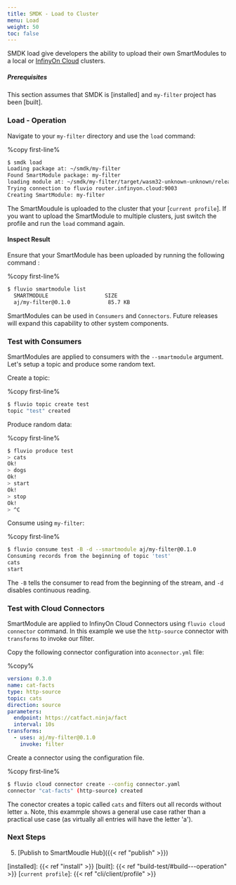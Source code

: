 ```yaml
---
title: SMDK - Load to Cluster
menu: Load
weight: 50
toc: false
---
```


SMDK load give developers the ability to upload their own SmartModules to a local or [InfinyOn Cloud] clusters. 

##### Prerequisites

This section assumes that SMDK is [installed] and `my-filter` project has been [built].

### Load - Operation

Navigate to your `my-filter` directory and use the `load` command:

%copy first-line%
```bash
$ smdk load
Loading package at: ~/smdk/my-filter
Found SmartModule package: my-filter
loading module at: ~/smdk/my-filter/target/wasm32-unknown-unknown/release-lto/my_filter.wasm
Trying connection to fluvio router.infinyon.cloud:9003
Creating SmartModule: my-filter
```

The SmartMoudule is uploaded to the cluster that your [`current profile`]. If you want to upload the SmartModule to multiple clusters, just switch the profile and run the `load` command again.

#### Inspect Result

Ensure that your SmartModule has been uploaded by running the following command :

%copy first-line%
```bash
$ fluvio smartmodule list
  SMARTMODULE                  SIZE     
  aj/my-filter@0.1.0            85.7 KB
```

SmartModules can be used in `Consumers` and `Connectors`. Future releases will expand this capability to other system components.

### Test with Consumers

SmartModules are applied to consumers with the `--smartmodule` argument. Let's setup a topic and produce some random text.

Create a topic:

%copy first-line%
```bash
$ fluvio topic create test
topic "test" created
```

Produce random data:

%copy first-line%
```bash
$ fluvio produce test 
> cats
Ok!
> dogs
Ok!
> start
Ok!
> stop
Ok!
> ^C
```

Consume using `my-filter`:

%copy first-line%
```bash
$ fluvio consume test -B -d --smartmodule aj/my-filter@0.1.0
Consuming records from the beginning of topic 'test'
cats
start
```

The `-B` tells the consumer to read from the beginning of the stream, and `-d` disables continuous reading.


### Test with Cloud Connectors

SmartModule are applied to InfinyOn Cloud Connectors using `fluvio cloud connector` command. In this example we use the `http-source` connector with `transforms` to invoke our filter.

Copy the following connector configuration into a`connector.yml` file:

%copy%
```yaml
version: 0.3.0
name: cat-facts
type: http-source
topic: cats
direction: source
parameters:
  endpoint: https://catfact.ninja/fact
  interval: 10s
transforms:
  - uses: aj/my-filter@0.1.0
    invoke: filter
```

Create a connector using the configuration file.

%copy first-line%
```bash
$ fluvio cloud connector create --config connector.yaml
connector "cat-facts" (http-source) created
```

The conector creates a topic called `cats` and filters out all records without letter `a`. Note, this exammple shows a general use case rather than a practical use case (as virtually all entries will have the letter 'a').


### Next Steps

5.  [Publish to SmartMoudle Hub]({{< ref "publish" >}})

[InfinyOn Cloud]: https://infinyon.cloud
[installed]: {{< ref "install" >}}
[built]: {{< ref "build-test/#build---operation" >}}
[`current profile`]: {{< ref "cli/client/profile" >}}